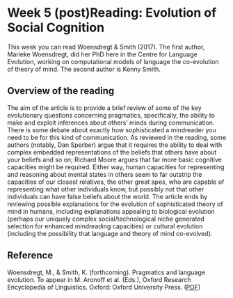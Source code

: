 # Week 5 (post)Reading: Evolution of Social Cognition

This week you can read Woensdregt & Smith (2017). The first author, Marieke Woensdregt, did her PhD here in the Centre for Language Evolution, working on computational models of language the co-evolution of theory of mind. The second author is Kenny Smith.

## Overview of the reading
The aim of the article is to provide a brief review of some of the key evolutionary questions concerning pragmatics, specifically, the ability to make and exploit inferences about others’ minds during communication. There is some debate about exactly how sophisticated a mindreader you need to be for this kind of communication. As reviewed in the reading, some authors (notably, Dan Sperber) argue that it requires the ability to deal with complex embedded representations of the beliefs that others have about your beliefs and so on; Richard Moore argues that far more basic cognitive capacities might be required. Either way, human capacities for representing and reasoning about mental states in others seem to far outstrip the capacities of our closest relatives, the other great apes, who are capable of representing what other individuals know, but possibly not that other individuals can have false beliefs about the world. The article ends by reviewing possible explanations for the evolution of sophisticated theory of mind in humans, including explanations appealing to biological evolution (perhaps our uniquely complex social/technological niche generated selection for enhanced mindreading capacities) or cultural evolution (including the possibility that language and theory of mind co-evolved).

## Reference
Woensdregt, M., & Smith, K. (forthcoming). Pragmatics and language evolution. To appear in M. Aronoff et al. (Eds.), Oxford Research Encyclopedia of Linguistics. Oxford: Oxford University Press. ([PDF](./Prereadings/woensdregt-smith.pdf))
